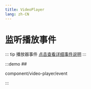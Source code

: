 ```yaml
---
title: VideoPlayer
lang: zh-CN
---
```


# 监听播放事件

::: tip 播放器事件
[点击查看详细事件说明](/zh-CN/component/player/player#Events)
:::

:::demo ##

component/video-player/event

:::
